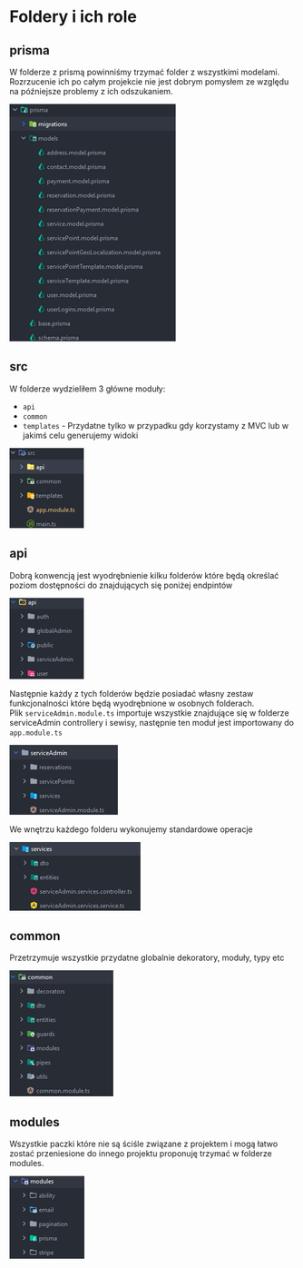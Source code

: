 # Foldery i ich role

## prisma

W folderze z prismą powinniśmy trzymać folder z wszystkimi modelami. 
Rozrzucenie ich po całym projekcie nie jest dobrym pomysłem ze względu na późniejsze problemy z ich odszukaniem.

![Explorer prisma](asset/prisma-explorer.png)

## src

W folderze wydzieliłem 3 główne moduły:

- `api`
- `common`
- `templates` - Przydatne tylko w przypadku gdy korzystamy z MVC lub w jakimś celu generujemy widoki

![Explorer src](asset/src-explorer.png)

## api

Dobrą konwencją jest wyodrębnienie kilku folderów które będą określać poziom dostępności do znajdujących się poniżej endpintów

![Explorer api](asset/api-explorer-1.png)

Następnie każdy z tych folderów będzie posiadać własny zestaw funkcjonalności które będą wyodrębnione w osobnych folderach. <br/>
Plik `serviceAdmin.module.ts` importuje wszystkie znajdujące się w folderze serviceAdmin controllery i sewisy, 
następnie ten moduł jest importowany do `app.module.ts`

![Explorer api](asset/api-explorer-2.png)

We wnętrzu każdego folderu wykonujemy standardowe operacje 

![Explorer api](asset/api-explorer-3.png)

## common

Przetrzymuje wszystkie przydatne globalnie dekoratory, moduły, typy etc

![Explorer modules](asset/api-common.png)

## modules

Wszystkie paczki które nie są ściśle związane z projektem i mogą łatwo zostać przeniesione do innego projektu proponuję trzymać w folderze modules.

![Explorer modules](asset/api-modules.png)


